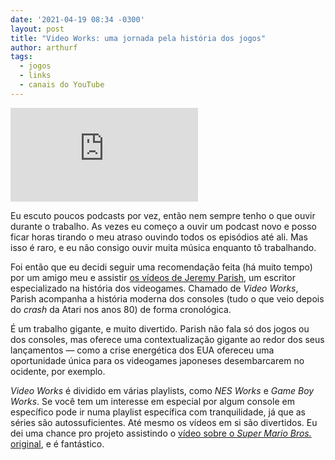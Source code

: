 ```yaml
---
date: '2021-04-19 08:34 -0300'
layout: post
title: "Video Works: uma jornada pela história dos jogos"
author: arthurf
tags:
  - jogos
  - links
  - canais do YouTube
---
```

<iframe class="full-width" src="https://www.youtube-nocookie.com/embed/5ugMeN4Zqy4" title="Reprodutor de vídeos do YouTube" frameborder="0" allow="accelerometer; autoplay; clipboard-write; encrypted-media; gyroscope; picture-in-picture" allowfullscreen></iframe>

Eu escuto poucos podcasts por vez, então nem sempre tenho o que ouvir durante o trabalho. As vezes eu começo a ouvir um podcast novo e posso ficar horas tirando o meu atraso ouvindo todos os episódios até ali. Mas isso é raro, e eu não consigo ouvir muita música enquanto tô trabalhando.

Foi então que eu decidi seguir uma recomendação feita (há muito tempo) por um amigo meu e assistir [os vídeos de Jeremy Parish](https://www.youtube.com/channel/UCrIttXi0WgLXHI1poCk0D6g), um escritor especializado na história dos videogames. Chamado de *Video Works*, Parish acompanha a história moderna dos consoles (tudo o que veio depois do *crash* da Atari nos anos 80) de forma cronológica.

É um trabalho gigante, e muito divertido. Parish não fala só dos jogos ou dos consoles, mas oferece uma contextualização gigante ao redor dos seus lançamentos &mdash; como a crise energética dos EUA ofereceu uma oportunidade única para os videogames japoneses desembarcarem no ocidente, por exemplo.

*Video Works* é dividido em várias playlists, como *NES Works* e *Game Boy Works*. Se você tem um interesse em especial por algum console em específico pode ir numa playlist específica com tranquilidade, já que as séries são autossuficientes. Até mesmo os vídeos em si são divertidos. Eu dei uma chance pro projeto assistindo o [vídeo sobre o *Super Mario Bros.* original](https://youtu.be/vSssHzHam_o?list=PLd3vJYdenHKHYZ55MLfjgVWlBIunt32Yh), e é fantástico.
